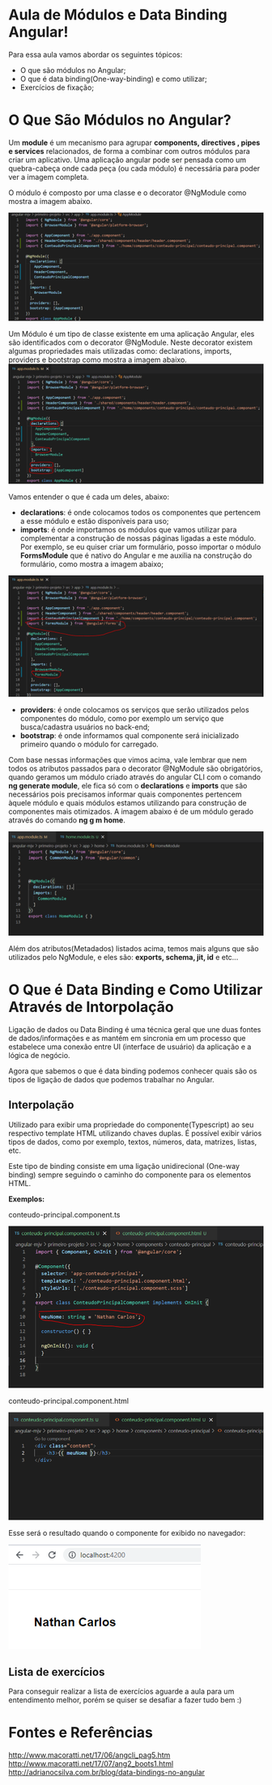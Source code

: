
# Aula de Módulos e Data Binding Angular!

Para essa aula vamos abordar os seguintes tópicos:
- O que são módulos no Angular;
- O que é data binding(One-way-binding) e como utilizar;
- Exercícios de fixação;

# O Que São Módulos no Angular?

Um **module** é um mecanismo para agrupar **components, directives , pipes e services** relacionados, de forma a combinar com outros módulos para criar um aplicativo. Uma aplicação angular pode ser pensada como um quebra-cabeça onde cada peça (ou cada módulo) é necessária para poder ver a imagem completa.

O módulo é composto  por uma classe e o decorator @NgModule como mostra a imagem abaixo.

![enter image description here](https://github.com/NathanCarlos/turma-devschool/blob/main/imagens-ilustrativas/modulos-e-data-binding/imagem-exemplo-modulo.PNG?raw=true)

Um Módulo é um tipo de classe existente em uma aplicação Angular, eles são identificados com o decorator  @NgModule. Neste decorator existem algumas propriedades mais utilizadas como:  declarations, imports, providers e bootstrap como mostra a imagem abaixo.
![enter image description here](https://github.com/NathanCarlos/turma-devschool/blob/main/imagens-ilustrativas/modulos-e-data-binding/imagem-exemplo-parametros-ng-module.PNG?raw=true)

Vamos entender o que é cada um deles, abaixo:

-   **declarations**: é onde colocamos todos os componentes que pertencem a esse módulo e estão disponíveis para uso;
- **imports**: é onde importamos os módulos que vamos utilizar para complementar a construção de nossas páginas ligadas a este módulo. Por exemplo, se eu quiser criar um formulário, posso importar o módulo **FormsModule** que é nativo do Angular e me auxilia na construção do formulário, como mostra a imagem abaixo;

![enter image description here](https://github.com/NathanCarlos/turma-devschool/blob/main/imagens-ilustrativas/modulos-e-data-binding/forms-module-exemplo.PNG?raw=true)

- **providers**: é onde colocamos os serviços que serão utilizados pelos componentes do módulo, como por exemplo um serviço que busca/cadastra usuários no back-end;
- **bootstrap**: é onde informamos qual componente será inicializado primeiro quando o módulo for carregado.

Com base nessas informações que vimos acima, vale lembrar que nem todos os atributos passados para o decorator @NgModule são obrigatórios, quando geramos um módulo criado através do angular CLI com o comando **ng generate module**, ele fica só com o **declarations** e **imports** que são necessários pois precisamos informar quais componentes pertencem àquele módulo e quais módulos estamos utilizando para construção de componentes mais otimizados. A imagem abaixo é de um módulo gerado através do comando **ng g m home**.

![enter image description here](https://github.com/NathanCarlos/turma-devschool/blob/main/imagens-ilustrativas/modulos-e-data-binding/exemplo-modulo-com-cli.PNG?raw=true)

Além dos atributos(Metadados) listados acima, temos mais alguns que são utilizados pelo NgModule, e eles são: **exports, schema, jit, id**  e etc...

# O Que é Data Binding e Como Utilizar Através de Intorpolação
Ligação de dados ou Data Binding é uma técnica geral que une duas fontes de dados/informações e as mantém em sincronia em um processo que estabelece uma conexão entre UI (interface de usuário) da aplicação e a lógica de negócio.

Agora que sabemos o que é data binding podemos conhecer quais são os tipos de ligação de dados que podemos trabalhar no Angular.

## Interpolação

Utilizado para exibir uma propriedade do componente(Typescript) ao seu respectivo template HTML utilizando chaves duplas. É possível exibir vários tipos de dados, como por exemplo, textos, números, data, matrizes, listas, etc.

Este tipo de binding consiste em uma ligação unidirecional (One-way binding) sempre seguindo o caminho do componente para os elementos HTML.

**Exemplos:**

conteudo-principal.component.ts

![enter image description here](https://github.com/NathanCarlos/turma-devschool/blob/main/imagens-ilustrativas/modulos-e-data-binding/exemplo-interpolacao-one-way-binding.PNG?raw=true)

conteudo-principal.component.html

![enter image description here](https://github.com/NathanCarlos/turma-devschool/blob/main/imagens-ilustrativas/modulos-e-data-binding/exemplo-interpolacao-one-way-binding-html.PNG?raw=true)

Esse será o resultado quando o componente for exibido no navegador:

![enter image description here](https://github.com/NathanCarlos/turma-devschool/blob/main/imagens-ilustrativas/modulos-e-data-binding/resultado-interpolacao.PNG?raw=true)

## Lista de exercícios
Para conseguir realizar a lista de exercícios aguarde a aula para um entendimento melhor, porém se quiser se desafiar a fazer tudo bem :)


# Fontes e Referências
http://www.macoratti.net/17/06/angcli_pag5.htm
http://www.macoratti.net/17/07/ang2_boots1.html
http://adrianocsilva.com.br/blog/data-bindings-no-angular
